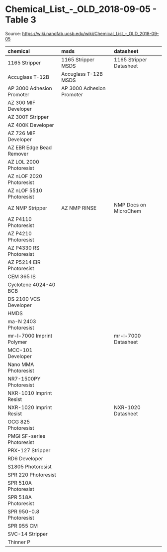# Chemical_List_-_OLD_2018-09-05 - Table 3

Source: https://wiki.nanofab.ucsb.edu/wiki/Chemical_List_-_OLD_2018-09-05

| chemical                   | msds                      | datasheet               |
|:---------------------------|:--------------------------|:------------------------|
| 1165 Stripper              | 1165 Stripper MSDS        | 1165 Stripper Datasheet |
| Accuglass T-12B            | Accuglass T-12B MSDS      |                         |
| AP 3000 Adhesion Promoter  | AP 3000 Adhesion Promoter |                         |
| AZ 300 MIF Developer       |                           |                         |
| AZ 300T Stripper           |                           |                         |
| AZ 400K Developer          |                           |                         |
| AZ 726 MIF Developer       |                           |                         |
| AZ EBR Edge Bead Remover   |                           |                         |
| AZ LOL 2000 Photoresist    |                           |                         |
| AZ nLOF 2020 Photoresist   |                           |                         |
| AZ nLOF 5510 Photoresist   |                           |                         |
| AZ NMP Stripper            | AZ NMP RINSE              | NMP Docs on MicroChem   |
| AZ P4110 Photoresist       |                           |                         |
| AZ P4210 Photoresist       |                           |                         |
| AZ P4330 RS Photoresist    |                           |                         |
| AZ P5214 EIR Photoresist   |                           |                         |
| CEM 365 IS                 |                           |                         |
| Cyclotene 4024-40 BCB      |                           |                         |
| DS 2100 VCS Developer      |                           |                         |
| HMDS                       |                           |                         |
| ma-N 2403 Photoresist      |                           |                         |
| mr-l-7000 Imprint Polymer  |                           | mr-l-7000 Datasheet     |
| MCC-101 Developer          |                           |                         |
| Nano MMA Photoresist       |                           |                         |
| NR7-1500PY Photoresist     |                           |                         |
| NXR-1010 Imprint Resist    |                           |                         |
| NXR-1020 Imprint Resist    |                           | NXR-1020 Datasheet      |
| OCG 825 Photoresist        |                           |                         |
| PMGI SF-series Photoresist |                           |                         |
| PRX-127 Stripper           |                           |                         |
| RD6 Developer              |                           |                         |
| S1805 Photoresist          |                           |                         |
| SPR 220 Photoresist        |                           |                         |
| SPR 510A Photoresist       |                           |                         |
| SPR 518A Photoresist       |                           |                         |
| SPR 950-0.8 Photoresist    |                           |                         |
| SPR 955 CM                 |                           |                         |
| SVC-14 Stripper            |                           |                         |
| Thinner P                  |                           |                         |